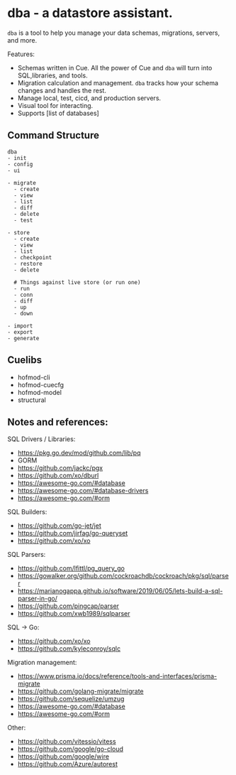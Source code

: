 # dba - a datastore assistant.

`dba` is a tool to help you manage your data
schemas, migrations, servers, and more.

Features:

- Schemas written in Cue. All the power of Cue and `dba` will turn into SQL,libraries, and tools.
- Migration calculation and management. `dba` tracks how your schema changes and handles the rest.
- Manage local, test, cicd, and production servers.
- Visual tool for interacting.
- Supports [list of databases]


## Command Structure

```
dba
- init
- config
- ui

- migrate
  - create
  - view
  - list
  - diff
  - delete
  - test

- store
  - create
  - view
  - list
  - checkpoint
  - restore
  - delete

  # Things against live store (or run one)
  - run
  - conn
  - diff
  - up
  - down

- import
- export
- generate
```

## Cuelibs

- hofmod-cli
- hofmod-cuecfg
- hofmod-model
- structural

## Notes and references:

SQL Drivers / Libraries:

- https://pkg.go.dev/mod/github.com/lib/pq
- GORM
- https://github.com/jackc/pgx
- https://github.com/xo/dburl
- https://awesome-go.com/#database
- https://awesome-go.com/#database-drivers
- https://awesome-go.com/#orm

SQL Builders:

- https://github.com/go-jet/jet
- https://github.com/jirfag/go-queryset
- https://github.com/xo/xo

SQL Parsers:

- https://github.com/lfittl/pg_query_go
- https://gowalker.org/github.com/cockroachdb/cockroach/pkg/sql/parser
- https://marianogappa.github.io/software/2019/06/05/lets-build-a-sql-parser-in-go/
- https://github.com/pingcap/parser
- https://github.com/xwb1989/sqlparser

SQL -> Go:

- https://github.com/xo/xo
- https://github.com/kyleconroy/sqlc

Migration management:

- https://www.prisma.io/docs/reference/tools-and-interfaces/prisma-migrate
- https://github.com/golang-migrate/migrate
- https://github.com/sequelize/umzug
- https://awesome-go.com/#database
- https://awesome-go.com/#orm

Other:

- https://github.com/vitessio/vitess
- https://github.com/google/go-cloud
- https://github.com/google/wire
- https://github.com/Azure/autorest
